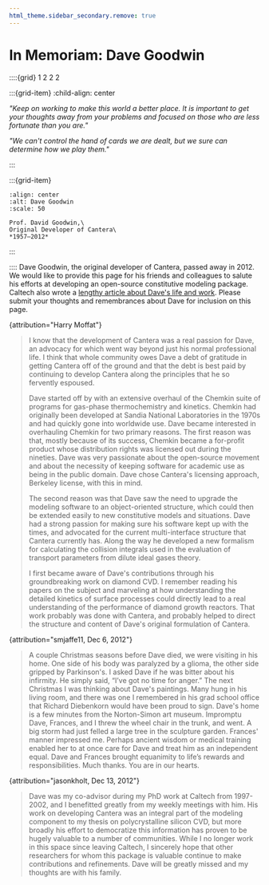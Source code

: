 ```yaml
---
html_theme.sidebar_secondary.remove: true
---
```


# In Memoriam: Dave Goodwin

::::{grid} 1 2 2 2

:::{grid-item}
:child-align: center

*"Keep on working to make this world a better place. It is important to get your
thoughts away from your problems and focused on those who are less fortunate than you
are."*

*"We can't control the hand of cards we are dealt, but we sure can determine how we
play them."*

:::

:::{grid-item}
```{figure} _static/images/dave-goodwin.jpg
:align: center
:alt: Dave Goodwin
:scale: 50

Prof. David Goodwin,\
Original Developer of Cantera\
*1957–2012*
```
:::


::::
Dave Goodwin, the original developer of Cantera, passed away in 2012. We would like to
provide this page for his friends and colleagues to salute his efforts at developing an
open-source constitutive modeling package. Caltech also wrote a
[lengthy article about Dave's life and work](http://www.caltech.edu/news/caltech-mourns-passing-david-g-goodwin-37485).
Please submit your thoughts and remembrances about Dave for inclusion on this page.


{attribution="Harry Moffat"}
> I know that the development of Cantera was a real passion for Dave, an advocacy for
> which went way beyond just his normal professional life. I think that whole community
> owes Dave a debt of gratitude in getting Cantera off of the ground and that the debt is
> best paid by continuing to develop Cantera along the principles that he so fervently
> espoused.
>
> Dave started off by with an extensive overhaul of the Chemkin suite of programs for
> gas-phase thermochemistry and kinetics. Chemkin had originally been developed at Sandia
> National Laboratories in the 1970s and had quickly gone into worldwide use. Dave became
> interested in overhauling Chemkin for two primary reasons. The first reason was that,
> mostly because of its success, Chemkin became a for-profit product whose distribution
> rights was licensed out during the nineties. Dave was very passionate about the
> open-source movement and about the necessity of keeping software for academic use as
> being in the public domain. Dave chose Cantera's licensing approach, Berkeley license,
> with this in mind.
>
> The second reason was that Dave saw the need to upgrade the modeling software to an
> object-oriented structure, which could then be extended easily to new constitutive
> models and situations. Dave had a strong passion for making sure his software kept up
> with the times, and advocated for the current multi-interface structure that Cantera
> currently has. Along the way he developed a new formalism for calculating the collision
> integrals used in the evaluation of transport parameters from dilute ideal gases theory.
>
> I first became aware of Dave's contributions through his groundbreaking work on diamond
> CVD. I remember reading his papers on the subject and marveling at how understanding the
> detailed kinetics of surface processes could directly lead to a real understanding of
> the performance of diamond growth reactors. That work probably was done with Cantera,
> and probably helped to direct the structure and content of Dave's original formulation
> of Cantera.

{attribution="smjaffe11, Dec 6, 2012"}
> A couple Christmas seasons before Dave died, we were visiting in his home. One side of
> his body was paralyzed by a glioma, the other side gripped by Parkinson's. I asked
> Dave if he was bitter about his infirmity. He simply said, “I’ve got no time for
> anger.” The next Christmas I was thinking about Dave's paintings. Many hung in his
> living room, and there was one I remembered in his grad school office that Richard
> Diebenkorn would have been proud to sign. Dave's home is a few minutes from the
> Norton-Simon art museum. Impromptu Dave, Frances, and I threw the wheel chair in the
> trunk, and went. A big storm had just felled a large tree in the sculpture garden.
> Frances' manner impressed me. Perhaps ancient wisdom or medical training enabled her
> to at once care for Dave and treat him as an independent equal. Dave and Frances
> brought equanimity to life’s rewards and responsibilities. Much thanks. You are in our
> hearts.

{attribution="jasonkholt, Dec 13, 2012"}
> Dave was my co-advisor during my PhD work at Caltech from 1997-2002, and I benefitted
> greatly from my weekly meetings with him. His work on developing Cantera was an
> integral part of the modeling component to my thesis on polycrystalline silicon CVD,
> but more broadly his effort to democratize this information has proven to be hugely
> valuable to a number of communities. While I no longer work in this space since
> leaving Caltech, I sincerely hope that other researchers for whom this package is
> valuable continue to make contributions and refinements. Dave will be greatly missed
> and my thoughts are with his family.

